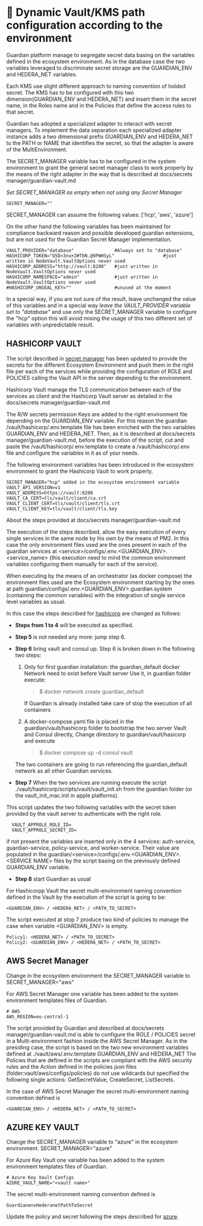 # 🔑 Dynamic Vault/KMS path configuration according to the environment

Guardian platform manage to segregate secret data basing on the variables defined in the ecosystem environment. As in the database case the two variables leveraged to discriminate secret storage are the GUARDIAN\_ENV and HEDERA\_NET variables.

Each KMS use slight different approach to naming convention of holded secret. The KMS has to be configured with this two dimension(GUARDIAN\_ENV and HEDERA\_NET) and insert them in the secret name, in the Roles name and in the Policies that define the access rules to that secret.

Guardian has adopted a specialized adapter to interact with secret managers. To implement the data separation each specialized adapter instance adds a two dimensional prefix GUARDIAN\_ENV and HEDERA\_NET to the PATH or NAME that identifies the secret, so that the adapter is aware of the MultiEnvironment.

The SECRET\_MANAGER variable has to be configured in the system environment to grant the general secret manager class to work properly by the means of the right adapter in the way that is described at docs/secrets manager/guardian-vault.md

_Set SECRET\_MANAGER as empty when not using any Secret Manager_

```
SECRET_MANAGER="" 
```

SECRET\_MANAGER can assume the following values: \['hcp', 'aws', 'azure']

On the other hand the following variables has been maintained for compliance backward reason and possible developed guardian extensions, but are not used for the Guardian Secret Manager implementation.

```
VAULT_PROVIDER="database"               #Always set to "database"
HASHICORP_TOKEN="Q5D>3nu+Z#TbN.@9PWHSyL"                  #just written in NodeVault.VaultOptions never used
HASHICORP_ADDRESS="http://vault:8200"   #just written in NodeVault.VaultOptions never used
HASHICORP_NAMESPACE="admin"             #just written in NodeVault.VaultOptions never used
#HASHICORP_UNSEAL_KEY=""                #unused at the moment
```

In a special way, if you are not sure of the result, leave unchanged the value of this variables and in a special way _leave the VAULT\_PROVIDER variable set to "database"_ and use only the SECRET\_MANAGER variable to configure the "hcp" option this will avoid mixing the usage of this two different set of variables with unpredictable result.

## HASHICORP VAULT

The script described in [secret manager](https://github.com/hashgraph/guardian/blob/main/docs/secrets%20manager/guardian-vault.md) has been updated to provide the secrets for the different Ecosystem Environment and push them in the right file per each of the services while providing the configuration of ROLE and POLICIES calling the Vault API in the server depending to the environment.

Hashicorp Vault manage the TLS communication between each of the services as client and the Hashicorp Vault server as detailed in the docs/secrets manager/guardian-vault.md

The R/W secrets permission Keys are added to the right environment file depending on the GUARDIAN\_ENV variable. For this reason the guardian /vault/hashicorp/.env.template file has been enriched with the two variables GUARDIAN\_ENV and HEDERA\_NET. Then, as it is described at docs/secrets manager/guardian-vault.md, before the execution of the script, cut and paste the /vault/hashicorp/.env.template to create a /vault/hashicorp/.env file and configure the variables in it as of your needs.

The following environment variables has been introduced in the ecosystem environment to grant the Hashicorp Vault to work properly.

```
SECRET_MANAGER="hcp" added in the ecosystem environment variable
VAULT_API_VERSION=v1
VAULT_ADDRESS=https://vault:8200
VAULT_CA_CERT=tls/vault/client/ca.crt
VAULT_CLIENT_CERT=tls/vault/client/tls.crt
VAULT_CLIENT_KEY=tls/vault/client/tls.key
```

About the steps provided at docs/secrets manager/guardian-vault.md

The execution of the steps described, allow the easy execution of every single services in the same node by his own by the means of PM2. In this case the only environment files used are the ones present in each of the guardian services at \<service>/configs/.env.\<GUARDIAN\_ENV>.\<service\_name> (this execution need to mind the common environment variables configuring them manually for each of the service).

When executing by the means of an orchestrator (as docker compose) the environment files used are the Ecosystem environment starting by the ones at path guardian/configs/.env.\<GUARDIAN\_ENV>.guardian.system (containing the common variables) with the integration of single service level variables as usual.

In this case the steps described for [hashicorp](https://github.com/hashgraph/guardian/blob/main/docs/secrets%20manager/guardian-vault.md#hashicorp-vault) are changed as follows:

* **Steps from 1 to 4** will be executed as specified.
* **Step 5** is not needed any more: jump step 6.
*   **Step 6** bring vault and consul up. Step 6 is broken down in the following two steps:

    1.  Only for first guardian installation: the guardian\_default docker Network need to exist before Vault server Use it, in guardian folder execute:

        > $ docker network create guardian\_default

        If Guardian is already installed take care of stop the execution of all containers
    2.  A docker-compose.yaml file is placed in the guardian/vault/hashicorp folder to bootstrap the two server Vault and Consul directly, Change directory to guardian/vault/hasicorp and execute

        > $ docker compose up -d consul vault

    The two containers are going to run referencing the guardian\_default network as all other Guardian services.
* **Step 7** When the two services are running execute the script ./vault/hashicorp/scripts/vault/vault\_init.sh from the guardian folder (or the vault\_init\_mac.init in apple platforms).

This script updates the two following variables with the secret token provided by the vault server to authenticate with the right role.

```
  VAULT_APPROLE_ROLE_ID= 
  VAULT_APPROLE_SECRET_ID=
```

if not present the variables are inserted only in the 4 services: auth-service, guardian-service, policy-service, and worker-service. Their value are populated in the guardian/\<service>/configs/.env.\<GUARDIAN\_ENV>.\<SERVICE NAME> files by the script basing on the previously defined GUARDIAN\_ENV variable.

* **Step 8** start Guardian as usual

For Hashicorpp Vault the secret multi-environment naming convention defined in the Vault by the execution of the script is going to be:

```
<GUARDIAN_ENV> / <HEDERA_NET> / <PATH_TO_SECRET>
```

The script executed at stop 7 produce two kind of policies to manage the case when variable \<GUARDIAN\_ENV> is empty.

```
Policy1: <HEDERA_NET> / <PATH_TO_SECRET>                                       
Policy2: <GUARDIAN_ENV> / <HEDERA_NET> / <PATH_TO_SECRET>
```

## AWS Secret Manager

Change in the ecosystem environment the SECRET\_MANAGER variable to SECRET\_MANAGER="aws"

For AWS Secret Manager one variable has been added to the system environment templates files of Guardian.

```
# AWS
AWS_REGION=eu-central-1
```

The script provided by Guardian and described at docs/secrets manager/guardian-vault.md is able to configure the ROLE / POLICIES secret in a Multi-environment fashion inside the AWS Secret Manager. As in the presiding case, the script is based on the two new environment variables defined at ./vault/aws/.env.template GUARDIAN\_ENV and HEDERA\_NET The Policies that are defined in the scripts are compliant with the AWS security rules and the Action defined in the policies json files (folder:vault/aws/configs/policies) do not use wildcards but specified the following single actions: GetSecretValue, CreateSecret, ListSecrets.

In the case of AWS Secret Manager the secret multi-environment naming convention defined is

```
<GUARDIAN_ENV> / <HEDERA_NET> / <PATH_TO_SECRET>
```

## AZURE KEY VAULT

Change the SECRET\_MANAGER variable to "azure" in the ecosystem environment. SECRET\_MANAGER="azure"

For Azure Key Vault one variable has been added to the system environment templates files of Guardian.

```
# Azure Key Vault Configs
AZURE_VAULT_NAME="<vault name>"
```

The secret multi-environment naming convention defined is

```
GuardianenvHederanetPathToSecret
```

Update the policy and secret following the steps described for [azure](https://github.com/hashgraph/guardian/blob/main/docs/secrets%20manager/guardian-vault.md#azure-key-vault).

